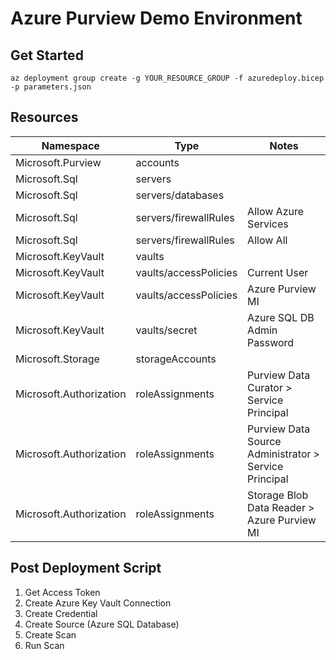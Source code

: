 # Azure Purview Demo Environment


## Get Started

`az deployment group create -g YOUR_RESOURCE_GROUP -f azuredeploy.bicep -p parameters.json `

## Resources

| Namespace | Type | Notes |
| ------------- | ------------- | ------------- |
| Microsoft.Purview | accounts | |
| Microsoft.Sql | servers | |
| Microsoft.Sql | servers/databases | |
| Microsoft.Sql | servers/firewallRules | Allow Azure Services|
| Microsoft.Sql | servers/firewallRules | Allow All |
| Microsoft.KeyVault | vaults | |
| Microsoft.KeyVault | vaults/accessPolicies | Current User |
| Microsoft.KeyVault | vaults/accessPolicies | Azure Purview MI |
| Microsoft.KeyVault | vaults/secret | Azure SQL DB Admin Password|
| Microsoft.Storage | storageAccounts | |
| Microsoft.Authorization | roleAssignments | Purview Data Curator > Service Principal |
| Microsoft.Authorization | roleAssignments | Purview Data Source Administrator > Service Principal|
| Microsoft.Authorization | roleAssignments | Storage Blob Data Reader > Azure Purview MI |

## Post Deployment Script

1. Get Access Token
2. Create Azure Key Vault Connection
3. Create Credential
4. Create Source (Azure SQL Database)
5. Create Scan
6. Run Scan